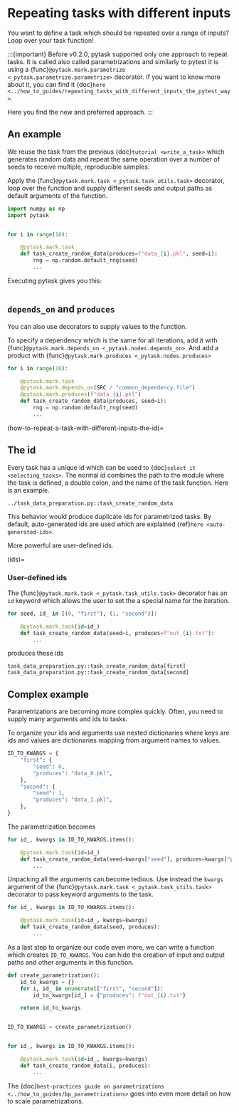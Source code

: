 # Repeating tasks with different inputs

You want to define a task which should be repeated over a range of inputs? Loop over
your task function!

:::{important}
Before v0.2.0, pytask supported only one approach to repeat tasks. It is called also
called parametrizations and similarly to pytest it is using a
{func}`@pytask.mark.parametrize <_pytask.parametrize.parametrize>` decorator. If you
want to know more about it, you can find it
{doc}`here <../how_to_guides/repeating_tasks_with_different_inputs_the_pytest_way>`.

Here you find the new and preferred approach.
:::

## An example

We reuse the task from the previous {doc}`tutorial <write_a_task>` which
generates random data and repeat the same operation over a number of seeds to receive
multiple, reproducible samples.

Apply the {func}`@pytask.mark.task <_pytask.task_utils.task>` decorator, loop over the
function and supply different seeds and output paths as default arguments of the
function.

```python
import numpy as np
import pytask


for i in range(10):

    @pytask.mark.task
    def task_create_random_data(produces=f"data_{i}.pkl", seed=i):
        rng = np.random.default_rng(seed)
        ...
```

Executing pytask gives you this:

```{image} /_static/images/how-to-parametrize-a-task.png
```

## `depends_on` and `produces`

You can also use decorators to supply values to the function.

To specify a dependency which is the same for all iterations, add it with
{func}`@pytask.mark.depends_on <_pytask.nodes.depends_on>`. And add a product with
{func}`@pytask.mark.produces <_pytask.nodes.produces>`

```python
for i in range(10):

    @pytask.mark.task
    @pytask.mark.depends_on(SRC / "common_dependency.file")
    @pytask.mark.produces(f"data_{i}.pkl")
    def task_create_random_data(produces, seed=i):
        rng = np.random.default_rng(seed)
        ...
```

(how-to-repeat-a-task-with-different-inputs-the-id)=

## The id

Every task has a unique id which can be used to {doc}`select it <selecting_tasks>`.
The normal id combines the path to the module where the task is defined, a double colon,
and the name of the task function. Here is an example.

```
../task_data_preparation.py::task_create_random_data
```

This behavior would produce duplicate ids for parametrized tasks. By default,
auto-generated ids are used which are explained {ref}`here <auto-generated-ids>`.

More powerful are user-defined ids.

(ids)=

### User-defined ids

The {func}`@pytask.mark.task <_pytask.task_utils.task>` decorator has an `id` keyword
which allows the user to set the a special name for the iteration.

```python
for seed, id_ in [(0, "first"), (1, "second")]:

    @pytask.mark.task(id=id_)
    def task_create_random_data(seed=i, produces=f"out_{i}.txt"):
        ...
```

produces these ids

```
task_data_preparation.py::task_create_random_data[first]
task_data_preparation.py::task_create_random_data[second]
```

## Complex example

Parametrizations are becoming more complex quickly. Often, you need to supply many
arguments and ids to tasks.

To organize your ids and arguments use nested dictionaries where keys are ids and values
are dictionaries mapping from argument names to values.

```python
ID_TO_KWARGS = {
    "first": {
        "seed": 0,
        "produces": "data_0.pkl",
    },
    "second": {
        "seed": 1,
        "produces": "data_1.pkl",
    },
}
```

The parametrization becomes

```python
for id_, kwargs in ID_TO_KWARGS.items():

    @pytask.mark.task(id=id_)
    def task_create_random_data(seed=kwargs["seed"], produces=kwargs["produces"]):
        ...
```

Unpacking all the arguments can become tedious. Use instead the `kwargs` argument of the
{func}`@pytask.mark.task <_pytask.task_utils.task>` decorator to pass keyword arguments
to the task.

```python
for id_, kwargs in ID_TO_KWARGS.items():

    @pytask.mark.task(id=id_, kwargs=kwargs)
    def task_create_random_data(seed, produces):
        ...
```

As a last step to organize our code even more, we can write a function which creates
`ID_TO_KWARGS`. You can hide the creation of input and output paths and other arguments
in this function.

```python
def create_parametrization():
    id_to_kwargs = {}
    for i, id_ in enumerate(["first", "second"]):
        id_to_kwargs[id_] = {"produces": f"out_{i}.txt"}

    return id_to_kwargs


ID_TO_KWARGS = create_parametrization()


for id_, kwargs in ID_TO_KWARGS.items():

    @pytask.mark.task(id=id_, kwargs=kwargs)
    def task_create_random_data(i, produces):
        ...
```

The
{doc}`best-practices guide on parametrizations <../how_to_guides/bp_parametrizations>`
goes into even more detail on how to scale parametrizations.

